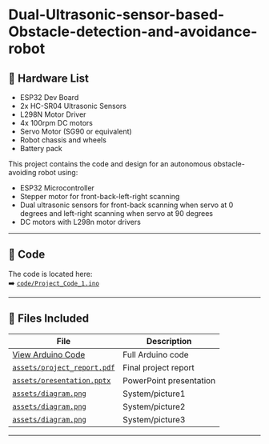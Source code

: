# Dual-Ultrasonic-sensor-based-Obstacle-detection-and-avoidance-robot

## 🔌 Hardware List
- ESP32 Dev Board
- 2x HC-SR04 Ultrasonic Sensors
- L298N Motor Driver
- 4x 100rpm DC motors
- Servo Motor (SG90 or equivalent)
- Robot chassis and wheels
- Battery pack

This project contains the code and design for an autonomous obstacle-avoiding robot using:
- ESP32 Microcontroller
- Stepper motor for front-back-left-right scanning
- Dual ultrasonic sensors for front-back scanning when servo at 0 degrees and left-right scanning when servo at 90 degrees
- DC motors with L298n motor drivers

---

## 🧠 Code

The code is located here:  
➡️ [`code/Project_Code_1.ino`](code/Project_Code_1.ino)

---

## 📁 Files Included

| File | Description |
|------|-------------|
| [View Arduino Code](Project_Code_1.ino) | Full Arduino code |
| [`assets/project_report.pdf`](assets/USODAR-project-report.pdf) | Final project report |
| [`assets/presentation.pptx`](assets/usodar.ppt) | PowerPoint presentation |
| [`assets/diagram.png`](assets/diagram.png) | System/picture1 |
| [`assets/diagram.png`](assets/diagram.png) | System/picture2 |
| [`assets/diagram.png`](assets/diagram.png) | System/picture3 |

---


